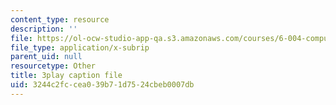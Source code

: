 ```yaml
---
content_type: resource
description: ''
file: https://ol-ocw-studio-app-qa.s3.amazonaws.com/courses/6-004-computation-structures-spring-2017/3244c2fccea039b71d7524cbeb0007db_0aMDzMhf528.srt
file_type: application/x-subrip
parent_uid: null
resourcetype: Other
title: 3play caption file
uid: 3244c2fc-cea0-39b7-1d75-24cbeb0007db
---
```

